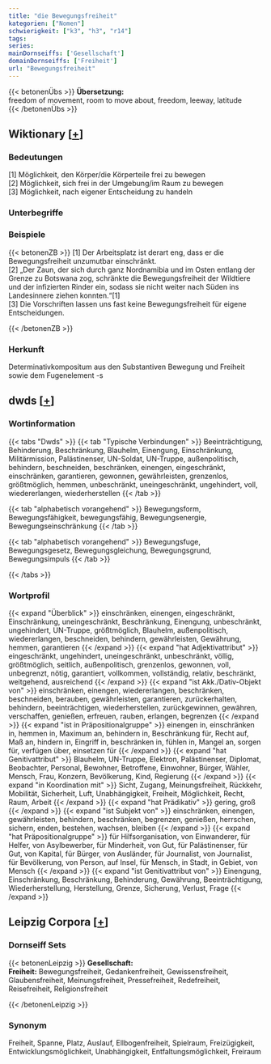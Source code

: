 ```yaml
---
title: "die Bewegungsfreiheit"
kategorien: ["Nomen"]
schwierigkeit: ["k3", "h3", "r14"]
tags:
series:
mainDornseiffs: ['Gesellschaft']
domainDornseiffs: ['Freiheit']
url: "Bewegungsfreiheit"
---
```


{{< betonenÜbs >}}
**Übersetzung:**  
freedom of movement, room to move about, freedom, leeway, latitude  
{{< /betonenÜbs >}}

## Wiktionary [[+](https://de.wiktionary.org/wiki/Bewegungsfreiheit)]

### Bedeutungen
[1] Möglichkeit, den Körper/die Körperteile frei zu bewegen  
[2] Möglichkeit, sich frei in der Umgebung/im Raum zu bewegen  
[3] Möglichkeit, nach eigener Entscheidung zu handeln  

### Unterbegriffe

### Beispiele
{{< betonenZB >}}
[1] Der Arbeitsplatz ist derart eng, dass er die Bewegungsfreiheit unzumutbar einschränkt.  
[2] „Der Zaun, der sich durch ganz Nordnamibia und im Osten entlang der Grenze zu Botswana zog, schränkte die Bewegungsfreiheit der Wildtiere und der infizierten Rinder ein, sodass sie nicht weiter nach Süden ins Landesinnere ziehen konnten.“[1]  
[3] Die Vorschriften lassen uns fast keine Bewegungsfreiheit für eigene Entscheidungen.  

{{< /betonenZB >}}
### Herkunft
Determinativkompositum aus den Substantiven Bewegung und Freiheit sowie dem Fugenelement -s  



## dwds [[+](https://www.dwds.de/wb/Bewegungsfreiheit)]

### Wortinformation
{{< tabs "Dwds" >}}
{{< tab "Typische Verbindungen" >}}
Beeinträchtigung, Behinderung, Beschränkung, Blauhelm, Einengung, Einschränkung, Militärmission, Palästinenser, UN-Soldat, UN-Truppe, außenpolitisch, behindern, beschneiden, beschränken, einengen, eingeschränkt, einschränken, garantieren, gewonnen, gewährleisten, grenzenlos, größtmöglich, hemmen, unbeschränkt, uneingeschränkt, ungehindert, voll, wiedererlangen, wiederherstellen
{{< /tab >}}

{{< tab "alphabetisch vorangehend" >}}
Bewegungsform, Bewegungsfähigkeit, bewegungsfähig, Bewegungsenergie, Bewegungseinschränkung
{{< /tab >}}

{{< tab "alphabetisch vorangehend" >}}
Bewegungsfuge, Bewegungsgesetz, Bewegungsgleichung, Bewegungsgrund, Bewegungsimpuls
{{< /tab >}}

{{< /tabs >}}

### Wortprofil
{{< expand "Überblick" >}} einschränken, einengen, eingeschränkt, Einschränkung, uneingeschränkt, Beschränkung, Einengung, unbeschränkt, ungehindert, UN-Truppe, größtmöglich, Blauhelm, außenpolitisch, wiedererlangen, beschneiden, behindern, gewährleisten, Gewährung, hemmen, garantieren {{< /expand >}}
{{< expand "hat Adjektivattribut" >}} eingeschränkt, ungehindert, uneingeschränkt, unbeschränkt, völlig, größtmöglich, seitlich, außenpolitisch, grenzenlos, gewonnen, voll, unbegrenzt, nötig, garantiert, vollkommen, vollständig, relativ, beschränkt, weitgehend, ausreichend {{< /expand >}}
{{< expand "ist Akk./Dativ-Objekt von" >}} einschränken, einengen, wiedererlangen, beschränken, beschneiden, berauben, gewährleisten, garantieren, zurückerhalten, behindern, beeinträchtigen, wiederherstellen, zurückgewinnen, gewähren, verschaffen, genießen, erfreuen, rauben, erlangen, begrenzen {{< /expand >}}
{{< expand "ist in Präpositionalgruppe" >}} einengen in, einschränken in, hemmen in, Maximum an, behindern in, Beschränkung für, Recht auf, Maß an, hindern in, Eingriff in, beschränken in, fühlen in, Mangel an, sorgen für, verfügen über, einsetzen für {{< /expand >}}
{{< expand "hat Genitivattribut" >}} Blauhelm, UN-Truppe, Elektron, Palästinenser, Diplomat, Beobachter, Personal, Bewohner, Betroffene, Einwohner, Bürger, Wähler, Mensch, Frau, Konzern, Bevölkerung, Kind, Regierung {{< /expand >}}
{{< expand "in Koordination mit" >}} Sicht, Zugang, Meinungsfreiheit, Rückkehr, Mobilität, Sicherheit, Luft, Unabhängigkeit, Freiheit, Möglichkeit, Recht, Raum, Arbeit {{< /expand >}}
{{< expand "hat Prädikativ" >}} gering, groß {{< /expand >}}
{{< expand "ist Subjekt von" >}} einschränken, einengen, gewährleisten, behindern, beschränken, begrenzen, genießen, herrschen, sichern, enden, bestehen, wachsen, bleiben {{< /expand >}}
{{< expand "hat Präpositionalgruppe" >}} für Hilfsorganisation, von Einwanderer, für Helfer, von Asylbewerber, für Minderheit, von Gut, für Palästinenser, für Gut, von Kapital, für Bürger, von Ausländer, für Journalist, von Journalist, für Bevölkerung, von Person, auf Insel, für Mensch, in Stadt, in Gebiet, von Mensch {{< /expand >}}
{{< expand "ist Genitivattribut von" >}} Einengung, Einschränkung, Beschränkung, Behinderung, Gewährung, Beeinträchtigung, Wiederherstellung, Herstellung, Grenze, Sicherung, Verlust, Frage {{< /expand >}}

## Leipzig Corpora [[+](https://corpora.uni-leipzig.de/en/res?word=Bewegungsfreiheit&corpusId=deu_newscrawl-public_2018)]

### Dornseiff Sets
{{< betonenLeipzig >}}
**Gesellschaft:**  
**Freiheit:** Bewegungsfreiheit, Gedankenfreiheit, Gewissensfreiheit, Glaubensfreiheit, Meinungsfreiheit, Pressefreiheit, Redefreiheit, Reisefreiheit, Religionsfreiheit  

{{< /betonenLeipzig >}}

### Synonym
Freiheit, Spanne, Platz, Auslauf, Ellbogenfreiheit, Spielraum, Freizügigkeit, Entwicklungsmöglichkeit, Unabhängigkeit, Entfaltungsmöglichkeit, Freiraum

